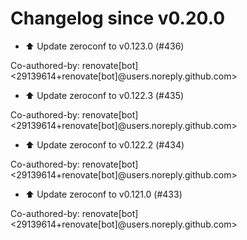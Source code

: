 # Changelog since v0.20.0
- ⬆️ Update zeroconf to v0.123.0 (#436)

Co-authored-by: renovate[bot] <29139614+renovate[bot]@users.noreply.github.com> 
- ⬆️ Update zeroconf to v0.122.3 (#435)

Co-authored-by: renovate[bot] <29139614+renovate[bot]@users.noreply.github.com> 
- ⬆️ Update zeroconf to v0.122.2 (#434)

Co-authored-by: renovate[bot] <29139614+renovate[bot]@users.noreply.github.com> 
- ⬆️ Update zeroconf to v0.121.0 (#433)

Co-authored-by: renovate[bot] <29139614+renovate[bot]@users.noreply.github.com> 
